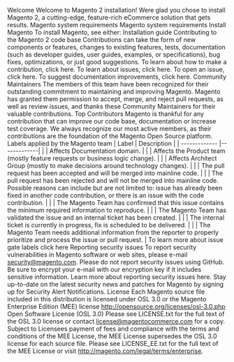 Welcome Welcome to Magento 2 installation! Were glad you chose to install Magento 2, a cutting-edge, feature-rich eCommerce solution that gets results. Magento system requirements Magento system requirements Install Magento To install Magento, see either: Installation guide Contributing to the Magento 2 code base Contributions can take the form of new components or features, changes to existing features, tests, documentation (such as developer guides, user guides, examples, or specifications), bug fixes, optimizations, or just good suggestions. To learn about how to make a contribution, click here. To learn about issues, click here. To open an issue, click here. To suggest documentation improvements, click here. Community Maintainers The members of this team have been recognized for their outstanding commitment to maintaining and improving Magento. Magento has granted them permission to accept, merge, and reject pull requests, as well as review issues, and thanks these Community Maintainers for their valuable contributions. Top Contributors Magento is thankful for any contribution that can improve our code base, documentation or increase test coverage. We always recognize our most active members, as their contributions are the foundation of the Magento Open Source platform. Labels applied by the Magento team | Label | Description | | ------------- |-------------| | | Affects Documentation domain. | | | Affects the Product team (mostly feature requests or business logic change). | | | Affects Architect Group (mostly to make decisions around technology changes). | | | The pull request has been accepted and will be merged into mainline code. | | | The pull request has been rejected and will not be merged into mainline code. Possible reasons can include but are not limited to: issue has already been fixed in another code contribution, or there is an issue with the code contribution. | | | The Magento Team has confirmed that this issue contains the minimum required information to reproduce. | | | The Magento Team has validated the issue and an internal ticket has been created. | | | The internal ticket is currently in progress, fix is scheduled to be delivered. | | | The Magento Team needs additional information from the reporter to properly prioritize and process the issue or pull request. | To learn more about issue gate labels click here Reporting security issues To report security vulnerabilities in Magento software or web sites, please e-mail security@magento.com. Please do not report security issues using GitHub. Be sure to encrypt your e-mail with our encryption key if it includes sensitive information. Learn more about reporting security issues here. Stay up-to-date on the latest security news and patches for Magento by signing up for Security Alert Notifications. License Each Magento source file included in this distribution is licensed under OSL 3.0 or the Magento Enterprise Edition (MEE) license http://opensource.org/licenses/osl-3.0.php Open Software License (OSL 3.0) Please see LICENSE.txt for the full text of the OSL 3.0 license or contact license@magentocommerce.com for a copy. Subject to Licensees payment of fees and compliance with the terms and conditions of the MEE License, the MEE License supersedes the OSL 3.0 license for each source file. Please see LICENSE_EE.txt for the full text of the MEE License or visit http://magento.com/legal/terms/enterprise.